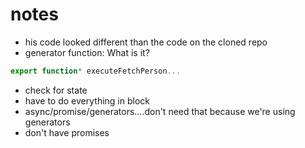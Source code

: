 # notes

- his code looked different than the code on the cloned repo
- generator function: What is it?
```javascript
export function* executeFetchPerson...
```

- check for state
- have to do everything in block
- async/promise/generators....don't need that because we're using generators
- don't have promises
